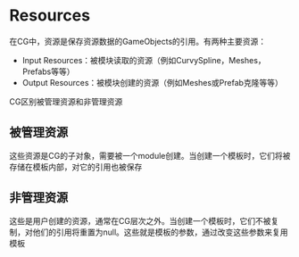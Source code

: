 # Resources

在CG中，资源是保存资源数据的GameObjects的引用。有两种主要资源：

- Input Resources：被模块读取的资源（例如CurvySpline，Meshes，Prefabs等等）
- Output Resources：被模块创建的资源（例如Meshes或Prefab克隆等等）

CG区别被管理资源和非管理资源

## 被管理资源

这些资源是CG的子对象，需要被一个module创建。当创建一个模板时，它们将被存储在模板内部，对它的引用也被保存

## 非管理资源

这些是用户创建的资源，通常在CG层次之外。当创建一个模板时，它们不被复制，对他们的引用将重置为null。这些就是模板的参数，通过改变这些参数来复用模板
